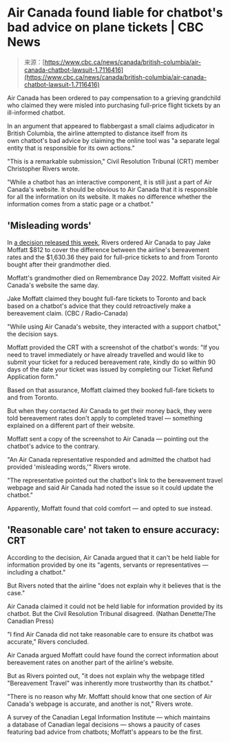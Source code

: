 <!--yml
category: 未分类
date: 2024-05-27 14:55:07
-->

# Air Canada found liable for chatbot's bad advice on plane tickets | CBC News

> 来源：[https://www.cbc.ca/news/canada/british-columbia/air-canada-chatbot-lawsuit-1.7116416](https://www.cbc.ca/news/canada/british-columbia/air-canada-chatbot-lawsuit-1.7116416)

Air Canada has been ordered to pay compensation to a grieving grandchild who claimed they were misled into purchasing full-price flight tickets by an ill-informed chatbot.

In an argument that appeared to flabbergast a small claims adjudicator in British Columbia, the airline attempted to distance itself from its own chatbot's bad advice by claiming the online tool was "a separate legal entity that is responsible for its own actions."

"This is a remarkable submission," Civil Resolution Tribunal (CRT) member Christopher Rivers wrote.

"While a chatbot has an interactive component, it is still just a part of Air Canada's website. It should be obvious to Air Canada that it is responsible for all the information on its website. It makes no difference whether the information comes from a static page or a chatbot."

## 'Misleading words'

In [a decision released this week](https://www.canlii.org/en/bc/bccrt/doc/2024/2024bccrt149/2024bccrt149.html), Rivers ordered Air Canada to pay Jake Moffatt $812 to cover the difference between the airline's bereavement rates and the $1,630.36 they paid for full-price tickets to and from Toronto bought after their grandmother died.

Moffatt's grandmother died on Remembrance Day 2022\. Moffatt visited Air Canada's website the same day.

Jake Moffatt claimed they bought full-fare tickets to Toronto and back based on a chatbot's advice that they could retroactively make a bereavement claim. (CBC / Radio-Canada)

"While using Air Canada's website, they interacted with a support chatbot," the decision says.

Moffatt provided the CRT with a screenshot of the chatbot's words: "If you need to travel immediately or have already travelled and would like to submit your ticket for a reduced bereavement rate, kindly do so within 90 days of the date your ticket was issued by completing our Ticket Refund Application form." 

Based on that assurance, Moffatt claimed they booked full-fare tickets to and from Toronto.

But when they contacted Air Canada to get their money back, they were told bereavement rates don't apply to completed travel — something explained on a different part of their website.

Moffatt sent a copy of the screenshot to Air Canada — pointing out the chatbot's advice to the contrary.

"An Air Canada representative responded and admitted the chatbot had provided 'misleading words,'" Rivers wrote.

"The representative pointed out the chatbot's link to the bereavement travel webpage and said Air Canada had noted the issue so it could update the chatbot."

Apparently, Moffatt found that cold comfort — and opted to sue instead.

## 'Reasonable care' not taken to ensure accuracy: CRT

According to the decision, Air Canada argued that it can't be held liable for information provided by one its "agents, servants or representatives — including a chatbot."

But Rivers noted that the airline "does not explain why it believes that is the case."

Air Canada claimed it could not be held liable for information provided by its chatbot. But the Civil Resolution Tribunal disagreed. (Nathan Denette/The Canadian Press)

"I find Air Canada did not take reasonable care to ensure its chatbot was accurate," Rivers concluded.

Air Canada argued Moffatt could have found the correct information about bereavement rates on another part of the airline's website.

But as Rivers pointed out, "it does not explain why the webpage titled "Bereavement Travel" was inherently more trustworthy than its chatbot."

"There is no reason why Mr. Moffatt should know that one section of Air Canada's webpage is accurate, and another is not," Rivers wrote.

A survey of the Canadian Legal Information Institute — which maintains a database of Canadian legal decisions — shows a paucity of cases featuring bad advice from chatbots; Moffatt's appears to be the first.